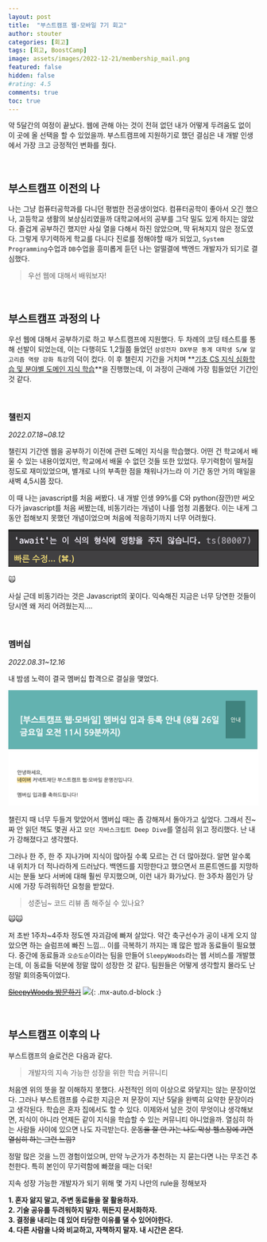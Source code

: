 ```yaml
---
layout: post
title:  "부스트캠프 웹·모바일 7기 회고"
author: stouter
categories: [회고]
tags: [회고, BoostCamp]
image: assets/images/2022-12-21/membership_mail.png
featured: false
hidden: false
#rating: 4.5
comments: true
toc: true
---
```


약 5달간의 여정이 끝났다. 웹에 관해 아는 것이 전혀 없던 내가 어떻게 두려움도 없이 이 곳에 올 선택을 할 수 있었을까. 부스트캠프에 지원하기로 했던 결심은 내 개발 인생에서 가장 크고 긍정적인 변화를 줬다.

<br>

## 부스트캠프 이전의 나

나는 그냥 컴퓨터공학과를 다니던 평범한 전공생이었다. 컴퓨터공학이 좋아서 오긴 했으나, 고등학교 생활의 보상심리였을까 대학교에서의 공부를 그닥 밀도 있게 하지는 않았다. 즐겁게 공부하긴 했지만 사실 열을 다해서 하진 않았으며, 딱 뒤쳐지지 않은 정도였다. 그렇게 무기력하게 학교를 다니다 진로를 정해야할 때가 되었고, `System Programming`수업과 `DB`수업을 흥미롭게 듣던 나는 얼떨결에 백엔드 개발자가 되기로 결심했다.

> 우선 웹에 대해서 배워보자!

<br>

## 부스트캠프 과정의 나

우선 웹에 대해서 공부하기로 하고 부스트캠프에 지원했다. 두 차례의 코딩 테스트를 통해 선발이 되었는데, 이는 다행히도 1,2월쯤 들었던 `삼성전자 DX부문 동계 대학생 S/W 알고리즘 역량 강화 특강`의 덕이 컸다. 이 후 챌린지 기간을 거치며 **<u>기초 CS 지식 심화학습 및 분야별 도메인 지식 학습</u>**을 진행했는데, 이 과정이 근래에 가장 힘들었던 기간인 것 같다.

<br>

### 챌린지

_2022.07.18~08.12_

챌린지 기간엔 웹을 공부하기 이전에 관련 도메인 지식을 학습했다. 어떤 건 학교에서 배울 수 있는 내용이었지만, 학교에서 배울 수 없던 것들 또한 있었다. 무기력함이 떨쳐질 정도로 재미있었으며, 별개로 나의 부족한 점을 채워나가느라 이 기간 동안 거의 매일을 새벽 4,5시쯤 잤다.

이 때 나는 javascript를 처음 써봤다. 내 개발 인생 99%를 C와 python(잠깐)만 써오다가 javascript를 처음 써봤는데, 비동기라는 개념이 나를 엄청 괴롭혔다. 이는 내게 그동안 접해보지 못했던 개념이었으며 처음에 적응하기까지 너무 어려웠다.

![await.png](../assets/images/2022-12-21/await.png)

🙀

사실 근데 비동기라는 것은 Javascript의 꽃이다. 익숙해진 지금은 너무 당연한 것들이 당시엔 왜 저리 어려웠는지….

<br>

### 멤버십

_2022.08.31~12.16_

내 밤샘 노력이 결국 멤버십 합격으로 결실을 맺었다.

![membership_mail](../assets/images//2022-12-21/membership_mail.png)

챌린지 때 너무 두들겨 맞았어서 멤버십 때는 좀 강해져서 돌아가고 싶었다. 그래서 진~짜 안 읽던 책도 몇권 사고 `모던 자바스크립트 Deep Dive`를 열심히 읽고 정리했다. 난 내가 강해졌다고 생각했다.

그러나 한 주, 한 주 지나가며 지식이 많아질 수록 모르는 건 더 많아졌다. 알면 알수록 내 위치가 더 적나라하게 드러났다. 백엔드를 지망한다고 했으면서 프론트엔드를 지망하시는 분들 보다 서버에 대해 훨씬 무지했으며, 이런 내가 화가났다. 한 3주차 쯤인가 당시에 가장 두려워하던 요청을 받았다.

> 성준님~ 코드 리뷰 좀 해주실 수 있나요?

🙀🙀

저 초반 1주차~4주차 정도엔 자괴감에 빠져 살았다. 약간 축구선수가 공이 내게 오지 않았으면 하는 슬럼프에 빠진 느낌… 이를 극복하기 까지는 꽤 많은 밤과 동료들이 필요했다. 중간에 동료들과 `오순도순`이라는 팀을 만들어 `SleepyWoods`라는 웹 서비스를 개발했는데, 이 동료들 덕분에 정말 많이 성장한 것 같다. 팀원들은 어떻게 생각할지 몰라도 난 정말 회의중독이었다.

<a href="https://sleepywoods.kr/" target="_blank">~~SleepyWoods 방문하기~~</a>
<img src="https://user-images.githubusercontent.com/97016022/209360047-a8ad308e-dd48-4c64-ba09-084107e442bb.JPG" width=200 />{: .mx-auto.d-block :}

<br>

## 부스트캠프 이후의 나

부스트캠프의 슬로건은 다음과 같다.

> 개발자의 지속 가능한 성장을 위한 학습 커뮤니티

처음엔 위의 뜻을 잘 이해하지 못했다. 사전적인 의미 이상으로 와닿지는 않는 문장이었다. 그러나 부스트캠프를 수료한 지금은 저 문장이 지난 5달을 완벽히 요약한 문장이라고 생각된다. 학습은 혼자 집에서도 할 수 있다. 이제와서 남은 것이 무엇이냐 생각해보면, 지식이 아니라 언제든 같이 지식을 학습할 수 있는 커뮤니티 아니었을까. 열심히 하는 사람들 사이에 있으면 나도 자극받는다. ~~운동을 잘 안 가는 나도 막상 헬스장에 가면 열심히 하는 그런 느낌?~~

정말 많은 것을 느낀 경험이었으며, 만약 누군가가 추천하는 지 묻는다면 나는 무조건 추천한다. 특히 본인이 무기력함에 빠졌을 때는 더욱!

지속 성장 가능한 개발자가 되기 위해 몇 가지 나만의 rule을 정해보자

**1. 혼자 앓지 말고, 주변 동료들을 잘 활용하자.**<br>
**2. 기술 공유를 두려워하지 말자. 뭐든지 문서화하자.**<br>
**3. 결정을 내리는 데 있어 타당한 이유를 댈 수 있어야한다.**<br>
**4. 다른 사람을 나와 비교하고, 자책하지 말자. 내 시간은 온다.**<br>
